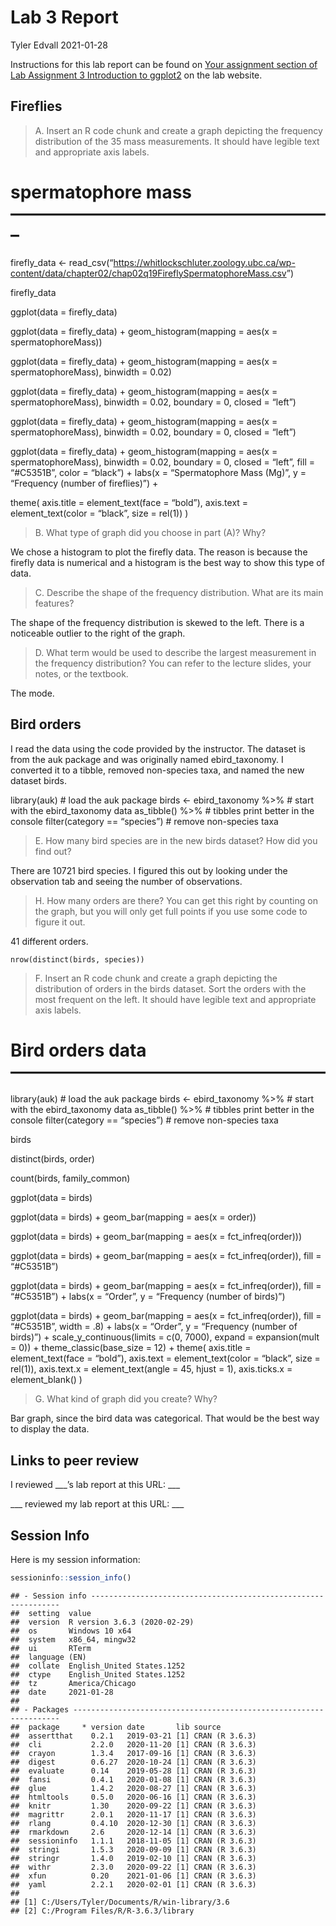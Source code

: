 Lab 3 Report
================
Tyler Edvall
2021-01-28

Instructions for this lab report can be found on [Your assignment
section of Lab Assignment 3 Introduction to
ggplot2](https://biol275-msum.github.io/introduction-to-ggplot2.html#your-assignment)
on the lab website.

## Fireflies

> A. Insert an R code chunk and create a graph depicting the frequency
> distribution of the 35 mass measurements. It should have legible text
> and appropriate axis labels.

# spermatophore mass ——————————————————–

firefly\_data \<-
read\_csv(“<https://whitlockschluter.zoology.ubc.ca/wp-content/data/chapter02/chap02q19FireflySpermatophoreMass.csv>”)

firefly\_data

ggplot(data = firefly\_data)

ggplot(data = firefly\_data) + geom\_histogram(mapping = aes(x =
spermatophoreMass))

ggplot(data = firefly\_data) + geom\_histogram(mapping = aes(x =
spermatophoreMass), binwidth = 0.02)

ggplot(data = firefly\_data) + geom\_histogram(mapping = aes(x =
spermatophoreMass), binwidth = 0.02, boundary = 0, closed = “left”)

ggplot(data = firefly\_data) + geom\_histogram(mapping = aes(x =
spermatophoreMass), binwidth = 0.02, boundary = 0, closed = “left”)

ggplot(data = firefly\_data) + geom\_histogram(mapping = aes(x =
spermatophoreMass), binwidth = 0.02, boundary = 0, closed = “left”, fill
= “\#C5351B”, color = “black”) + labs(x = “Spermatophore Mass (Mg)”, y =
“Frequency (number of fireflies)”) +

theme( axis.title = element\_text(face = “bold”), axis.text =
element\_text(color = “black”, size = rel(1)) )

> B. What type of graph did you choose in part (A)? Why?

We chose a histogram to plot the firefly data. The reason is because the
firefly data is numerical and a histogram is the best way to show this
type of data.

> C. Describe the shape of the frequency distribution. What are its main
> features?

The shape of the frequency distribution is skewed to the left. There is
a noticeable outlier to the right of the graph.

> D. What term would be used to describe the largest measurement in the
> frequency distribution? You can refer to the lecture slides, your
> notes, or the textbook.

The mode.

## Bird orders

I read the data using the code provided by the instructor. The dataset
is from the auk package and was originally named ebird\_taxonomy. I
converted it to a tibble, removed non-species taxa, and named the new
dataset birds.

library(auk) \# load the auk package birds \<- ebird\_taxonomy %\>% \#
start with the ebird\_taxonomy data as\_tibble() %\>% \# tibbles print
better in the console filter(category == “species”) \# remove
non-species taxa

> E. How many bird species are in the new birds dataset? How did you
> find out?

There are 10721 bird species. I figured this out by looking under the
observation tab and seeing the number of observations.

> H. How many orders are there? You can get this right by counting on
> the graph, but you will only get full points if you use some code to
> figure it out.

41 different orders.

``` (r)
nrow(distinct(birds, species))
```

> F. Insert an R code chunk and create a graph depicting the
> distribution of orders in the birds dataset. Sort the orders with the
> most frequent on the left. It should have legible text and appropriate
> axis labels.

# Bird orders data ——————————————————

library(auk) \# load the auk package birds \<- ebird\_taxonomy %\>% \#
start with the ebird\_taxonomy data as\_tibble() %\>% \# tibbles print
better in the console filter(category == “species”) \# remove
non-species taxa

birds

distinct(birds, order)

count(birds, family\_common)

ggplot(data = birds)

ggplot(data = birds) + geom\_bar(mapping = aes(x = order))

ggplot(data = birds) + geom\_bar(mapping = aes(x = fct\_infreq(order)))

ggplot(data = birds) + geom\_bar(mapping = aes(x = fct\_infreq(order)),
fill = “\#C5351B”)

ggplot(data = birds) + geom\_bar(mapping = aes(x = fct\_infreq(order)),
fill = “\#C5351B”) + labs(x = “Order”, y = “Frequency (number of
birds)”)

ggplot(data = birds) + geom\_bar(mapping = aes(x = fct\_infreq(order)),
fill = “\#C5351B”, width = .8) + labs(x = “Order”, y = “Frequency
(number of birds)”) + scale\_y\_continuous(limits = c(0, 7000), expand =
expansion(mult = 0)) + theme\_classic(base\_size = 12) + theme(
axis.title = element\_text(face = “bold”), axis.text =
element\_text(color = “black”, size = rel(1)), axis.text.x =
element\_text(angle = 45, hjust = 1), axis.ticks.x = element\_blank() )

> G. What kind of graph did you create? Why?

Bar graph, since the bird data was categorical. That would be the best
way to display the data.

## Links to peer review

I reviewed \_\_\_’s lab report at this URL: \_\_\_

\_\_\_ reviewed my lab report at this URL: \_\_\_

## Session Info

Here is my session information:

``` r
sessioninfo::session_info()
```

    ## - Session info ---------------------------------------------------------------
    ##  setting  value                       
    ##  version  R version 3.6.3 (2020-02-29)
    ##  os       Windows 10 x64              
    ##  system   x86_64, mingw32             
    ##  ui       RTerm                       
    ##  language (EN)                        
    ##  collate  English_United States.1252  
    ##  ctype    English_United States.1252  
    ##  tz       America/Chicago             
    ##  date     2021-01-28                  
    ## 
    ## - Packages -------------------------------------------------------------------
    ##  package     * version date       lib source        
    ##  assertthat    0.2.1   2019-03-21 [1] CRAN (R 3.6.3)
    ##  cli           2.2.0   2020-11-20 [1] CRAN (R 3.6.3)
    ##  crayon        1.3.4   2017-09-16 [1] CRAN (R 3.6.3)
    ##  digest        0.6.27  2020-10-24 [1] CRAN (R 3.6.3)
    ##  evaluate      0.14    2019-05-28 [1] CRAN (R 3.6.3)
    ##  fansi         0.4.1   2020-01-08 [1] CRAN (R 3.6.3)
    ##  glue          1.4.2   2020-08-27 [1] CRAN (R 3.6.3)
    ##  htmltools     0.5.0   2020-06-16 [1] CRAN (R 3.6.3)
    ##  knitr         1.30    2020-09-22 [1] CRAN (R 3.6.3)
    ##  magrittr      2.0.1   2020-11-17 [1] CRAN (R 3.6.3)
    ##  rlang         0.4.10  2020-12-30 [1] CRAN (R 3.6.3)
    ##  rmarkdown     2.6     2020-12-14 [1] CRAN (R 3.6.3)
    ##  sessioninfo   1.1.1   2018-11-05 [1] CRAN (R 3.6.3)
    ##  stringi       1.5.3   2020-09-09 [1] CRAN (R 3.6.3)
    ##  stringr       1.4.0   2019-02-10 [1] CRAN (R 3.6.3)
    ##  withr         2.3.0   2020-09-22 [1] CRAN (R 3.6.3)
    ##  xfun          0.20    2021-01-06 [1] CRAN (R 3.6.3)
    ##  yaml          2.2.1   2020-02-01 [1] CRAN (R 3.6.3)
    ## 
    ## [1] C:/Users/Tyler/Documents/R/win-library/3.6
    ## [2] C:/Program Files/R/R-3.6.3/library
